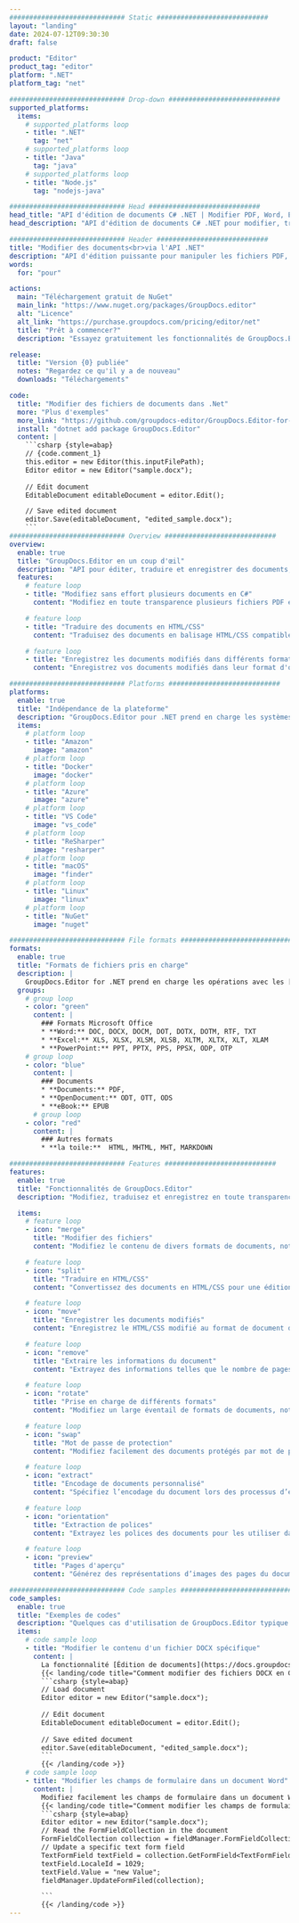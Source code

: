 ```yaml
---
############################# Static ############################
layout: "landing"
date: 2024-07-12T09:30:30
draft: false

product: "Editor"
product_tag: "editor"
platform: ".NET"
platform_tag: "net"

############################# Drop-down ############################
supported_platforms:
  items:
    # supported_platforms loop
    - title: ".NET"
      tag: "net"
    # supported_platforms loop
    - title: "Java"
      tag: "java"
    # supported_platforms loop
    - title: "Node.js"
      tag: "nodejs-java"

############################# Head ############################
head_title: "API d'édition de documents C# .NET | Modifier PDF, Word, Excel, EPUB"
head_description: "API d'édition de documents C# .NET pour modifier, traduire et enregistrer des pages de documents aux formats PDF, Microsoft Word, Excel, présentations, Visio et image."

############################# Header ############################
title: "Modifier des documents<br>via l'API .NET"
description: "API d'édition puissante pour manipuler les fichiers PDF, Microsoft Office, HTML et image."
words:
  for: "pour"

actions:
  main: "Téléchargement gratuit de NuGet"
  main_link: "https://www.nuget.org/packages/GroupDocs.editor"
  alt: "Licence"
  alt_link: "https://purchase.groupdocs.com/pricing/editor/net"
  title: "Prêt à commencer?"
  description: "Essayez gratuitement les fonctionnalités de GroupDocs.Editor ou demandez une licence."

release:
  title: "Version {0} publiée"
  notes: "Regardez ce qu'il y a de nouveau"
  downloads: "Téléchargements"

code:
  title: "Modifier des fichiers de documents dans .Net"
  more: "Plus d'exemples"
  more_link: "https://github.com/groupdocs-editor/GroupDocs.Editor-for-.NET"
  install: "dotnet add package GroupDocs.Editor"
  content: |
    ```csharp {style=abap}   
    // {code.comment_1}
    this.editor = new Editor(this.inputFilePath);
    Editor editor = new Editor("sample.docx");
    
    // Edit document
    EditableDocument editableDocument = editor.Edit();

    // Save edited document
    editor.Save(editableDocument, "edited_sample.docx");
    ```
############################# Overview ############################
overview:
  enable: true
  title: "GroupDocs.Editor en un coup d'œil"
  description: "API pour éditer, traduire et enregistrer des documents, des diapositives et des diagrammes dans des applications .NET."
  features:
    # feature loop
    - title: "Modifiez sans effort plusieurs documents en C#"
      content: "Modifiez en toute transparence plusieurs fichiers PDF et Office avec la prise en charge d'un large éventail de formats. GroupDocs.Editor pour .NET rend l'édition de documents rapide et sans tracas."

    # feature loop
    - title: "Traduire des documents en HTML/CSS"
      content: "Traduisez des documents en balisage HTML/CSS compatible avec les éditeurs WYSIWYG, permettant une édition de documents simple et efficace dans un environnement Web."

    # feature loop
    - title: "Enregistrez les documents modifiés dans différents formats"
      content: "Enregistrez vos documents modifiés dans leur format d'origine ou exportez-les vers d'autres formats tels que PDF, garantissant ainsi flexibilité et compatibilité."

############################# Platforms ############################
platforms:
  enable: true
  title: "Indépendance de la plateforme"
  description: "GroupDocs.Editor pour .NET prend en charge les systèmes d'exploitation, frameworks et gestionnaires de packages suivants."
  items:
    # platform loop
    - title: "Amazon"
      image: "amazon"
    # platform loop
    - title: "Docker"
      image: "docker"
    # platform loop
    - title: "Azure"
      image: "azure"
    # platform loop
    - title: "VS Code"
      image: "vs_code"
    # platform loop
    - title: "ReSharper"
      image: "resharper"
    # platform loop
    - title: "macOS"
      image: "finder"
    # platform loop
    - title: "Linux"
      image: "linux"
    # platform loop
    - title: "NuGet"
      image: "nuget"

############################# File formats ############################
formats:
  enable: true
  title: "Formats de fichiers pris en charge"
  description: |
    GroupDocs.Editor for .NET prend en charge les opérations avec les [formats de fichiers](https://docs.groupdocs.com/editor/net/supported-document-formats/) suivants.
  groups:
    # group loop
    - color: "green"
      content: |
        ### Formats Microsoft Office
        * **Word:** DOC, DOCX, DOCM, DOT, DOTX, DOTM, RTF, TXT
        * **Excel:** XLS, XLSX, XLSM, XLSB, XLTM, XLTX, XLT, XLAM
        * **PowerPoint:** PPT, PPTX, PPS, PPSX, ODP, OTP
    # group loop
    - color: "blue"
      content: |
        ### Documents
        * **Documents:** PDF, 
        * **OpenDocument:** ODT, OTT, ODS
        * **eBook:** EPUB
      # group loop
    - color: "red"
      content: |
        ### Autres formats
        * **la toile:**  HTML, MHTML, MHT, MARKDOWN

############################# Features ############################
features:
  enable: true
  title: "Fonctionnalités de GroupDocs.Editor"
  description: "Modifiez, traduisez et enregistrez en toute transparence des documents PDF et Office."

  items:
    # feature loop
    - icon: "merge"
      title: "Modifier des fichiers"
      content: "Modifiez le contenu de divers formats de documents, notamment PDF, DOCX, XLSX, PPTX, etc."

    # feature loop
    - icon: "split"
      title: "Traduire en HTML/CSS"
      content: "Convertissez des documents en HTML/CSS pour une édition facile avec des éditeurs WYSIWYG comme CKEditor ou TinyMCE."

    # feature loop
    - icon: "move"
      title: "Enregistrer les documents modifiés"
      content: "Enregistrez le HTML/CSS modifié au format de document d'origine ou exportez-le au format PDF."

    # feature loop
    - icon: "remove"
      title: "Extraire les informations du document"
      content: "Extrayez des informations telles que le nombre de pages, la taille et l'état de cryptage des documents."

    # feature loop
    - icon: "rotate"
      title: "Prise en charge de différents formats"
      content: "Modifiez un large éventail de formats de documents, notamment des fichiers Microsoft Office, des PDF, etc."

    # feature loop
    - icon: "swap"
      title: "Mot de passe de protection"
      content: "Modifiez facilement des documents protégés par mot de passe."

    # feature loop
    - icon: "extract"
      title: "Encodage de documents personnalisé"
      content: "Spécifiez l’encodage du document lors des processus d’édition et d’enregistrement."

    # feature loop
    - icon: "orientation"
      title: "Extraction de polices"
      content: "Extrayez les polices des documents pour les utiliser dans le processus d'édition."

    # feature loop
    - icon: "preview"
      title: "Pages d'aperçu"
      content: "Générez des représentations d’images des pages du document pour mieux comprendre le contenu et la structure."

############################# Code samples ############################
code_samples:
  enable: true
  title: "Exemples de codes"
  description: "Quelques cas d'utilisation de GroupDocs.Editor typique pour les opérations .NET."
  items:
    # code sample loop
    - title: "Modifier le contenu d'un fichier DOCX spécifique"
      content: |
        La fonctionnalité [Édition de documents](https://docs.groupdocs.com/editor/net/edit-document/) vous permet de charger, de modifier et d'enregistrer des fichiers DOCX. Voici un exemple de la manière de réaliser l'édition de documents à l'aide de C# :
        {{< landing/code title="Comment modifier des fichiers DOCX en C#">}}
        ```csharp {style=abap}   
        // Load document
        Editor editor = new Editor("sample.docx");
        
        // Edit document
        EditableDocument editableDocument = editor.Edit();
        
        // Save edited document
        editor.Save(editableDocument, "edited_sample.docx");
        ```
        {{< /landing/code >}}
    # code sample loop
    - title: "Modifier les champs de formulaire dans un document Word"
      content: |
        Modifiez facilement les champs de formulaire dans un document Word à l'aide de GroupDocs.Editor pour .NET. Voici comment modifier les champs de formulaire dans un document Word en utilisant C# :
        {{< landing/code title="Comment modifier les champs de formulaire dans un document Word à l'aide de GroupDocs.Editor for .NET">}}
        ```csharp {style=abap}   
        Editor editor = new Editor("sample.docx");
        // Read the FormFieldCollection in the document
        FormFieldCollection collection = fieldManager.FormFieldCollection;
        // Update a specific text form field
        TextFormField textField = collection.GetFormField<TextFormField>("Text1");
        textField.LocaleId = 1029;
        textField.Value = "new Value";
        fieldManager.UpdateFormFiled(collection);

        ```
        {{< /landing/code >}}
---
```

